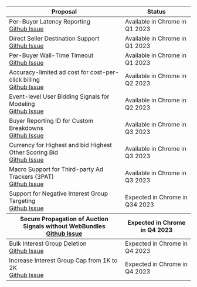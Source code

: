 <table class="with-heading-tint with-borders width-full">
  <thead>
    <tr>
      <th>Proposal</th>
      <th>Status</th>
    </tr>
  </thead>
  <tr>
    <td>Per-Buyer Latency Reporting<br><a href="https://github.com/WICG/turtledove/issues/299">Github Issue</a></td>
    <td>Available in Chrome in Q1 2023</td>
  </tr>
  <tr>
    <td>Direct Seller Destination Support<br><a href="https://github.com/WICG/turtledove/issues/441">Github Issue</a></td>
    <td>Available in Chrome in Q1 2023</td>
  </tr>
  <tr>
    <td>Per-Buyer Wall-Time Timeout <br><a href="https://github.com/WICG/turtledove/issues/293">Github Issue</a></td>
    <td>Available in Chrome in Q1 2023</td>
  </tr>
  <tr>
    <td>Accuracy-limited ad cost for cost-per-click billing <br><a href="https://github.com/WICG/turtledove/issues/356">Github Issue</a></td>
    <td>Available in Chrome in Q2 2023</td>
  </tr>
  <tr>
    <td>Event-level User Bidding Signals for Modeling <br><a href="https://github.com/WICG/turtledove/issues/435">Github Issue</a></td>
    <td>Available in Chrome in Q2 2023</td>
  </tr>
  <tr>
    <td>Buyer Reporting ID for Custom Breakdowns<br><a href="https://github.com/WICG/turtledove/issues/165">Github Issue</a></td>
    <td>Available in Chrome in Q3 2023</td>
  </tr>
  <tr>
    <td>Currency for Highest and bid Highest Other Scoring Bid<br><a href="https://github.com/WICG/turtledove/issues/166">Github Issue</a></td>
    <td>Available in Chrome in Q3 2023</td>
  </tr>
  <tr>
    <td>Macro Support for Third-party Ad Trackers (3PAT)<br><a href="https://github.com/WICG/turtledove/issues/477">Github Issue</a></td>
    <td>Available in Chrome in Q3 2023</td>
  </tr>
  <tr>
    <td>Support for Negative Interest Group Targeting<br><a href="https://github.com/WICG/turtledove/issues/319">Github Issue</a></td>
    <td>Expected in Chrome in Q34 2023</td>
  </tr>
    <tr>
      <th>Secure Propagation of Auction Signals without WebBundles<br>
<a href="https://github.com/WICG/turtledove/issues/119">Github Issue</a></th>
      <th>Expected in Chrome in Q4 2023</th>
    </tr>
  </thead>
  <tbody>
    <tr>
      <td>Bulk Interest Group Deletion<br>
<a href="https://github.com/WICG/turtledove/issues/475">Github Issue</a></td>
      <td>Expected in Chrome in Q4 2023</td>
    </tr>
    <tr>
      <td>Increase Interest Group Cap from 1K to 2K<br>
<a href="https://github.com/WICG/turtledove/issues/798">Github Issue</a></td>
      <td>Expected in Chrome in Q4 2023</td>
    </tr>
</table>
